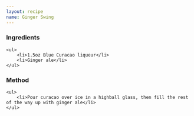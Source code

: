 ```yaml
---
layout: recipe
name: Ginger Swing
---
```


<div>
	<h3>Ingredients</h3>

	<ul>
		<li>1.5oz Blue Curacao liqueur</li>
		<li>Ginger ale</li>
	</ul>
</div>

<div>
	<h3>Method</h3>

	<ul>
		<li>Pour curacao over ice in a highball glass, then fill the rest of the way up with ginger ale</li>
	</ul>
</div>
